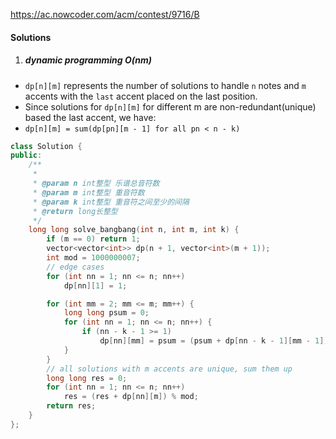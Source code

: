 https://ac.nowcoder.com/acm/contest/9716/B

#### Solutions

1. ##### dynamic programming O(nm)

- `dp[n][m]` represents the number of solutions to handle `n` notes and `m` accents with the `last` accent placed on the last position.
- Since solutions for `dp[n][m]` for different m are non-redundant(unique) based the last accent, we have:
- `dp[n][m] = sum(dp[pn][m - 1] for all pn < n - k)`


```c++
class Solution {
public:
    /**
     * 
     * @param n int整型 乐谱总音符数
     * @param m int整型 重音符数
     * @param k int整型 重音符之间至少的间隔
     * @return long长整型
     */
    long long solve_bangbang(int n, int m, int k) {
        if (m == 0) return 1;
        vector<vector<int>> dp(n + 1, vector<int>(m + 1));
        int mod = 1000000007;
        // edge cases
        for (int nn = 1; nn <= n; nn++)
            dp[nn][1] = 1;

        for (int mm = 2; mm <= m; mm++) {
            long long psum = 0;
            for (int nn = 1; nn <= n; nn++) {
                if (nn - k - 1 >= 1)
                    dp[nn][mm] = psum = (psum + dp[nn - k - 1][mm - 1]) % mod;
            }
        }
        // all solutions with m accents are unique, sum them up
        long long res = 0;
        for (int nn = 1; nn <= n; nn++)
            res = (res + dp[nn][m]) % mod;
        return res;
    }
};
```